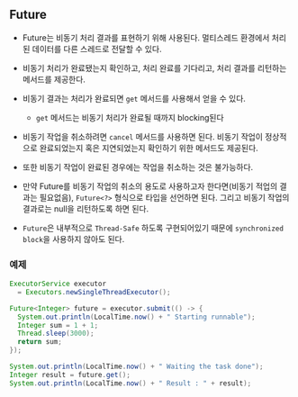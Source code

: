 ## Future

- Future는 비동기 처리 결과를 표현하기 위해 사용된다. 멀티스레드 환경에서 처리된 데이터를 다른 스레드로 전달할 수 있다.
- 비동기 처리가 완료됐는지 확인하고, 처리 완료를 기다리고, 처리 결과를 리턴하는 메서드를 제공한다.
- 비동기 결과는 처리가 완료되면 `get` 메서드를 사용해서 얻을 수 있다.
  -  `get` 메서드는 비동기 처리가 완료될 때까지 blocking된다
- 비동기 작업을 취소하려면 `cancel` 메서드를 사용하면 된다. 비동기 작업이 정상적으로 완료되었는지 혹은 지연되었는지 확인하기 위한 메서드도 제공된다.
- 또한 비동기 작업이 완료된 경우에는 작업을 취소하는 것은 불가능하다.
- 만약 Future를 비동기 작업의 취소의 용도로 사용하고자 한다면(비동기 적업의 결과는 필요없음), `Future<?>` 형식으로 타입을 선언하면 된다. 그리고 비동기 작업의 결과로는 null을 리턴하도록 하면 된다.

- `Future`은 내부적으로 `Thread-Safe` 하도록 구현되어있기 때문에 `synchronized block`을 사용하지 않아도 된다.



### 예제

```java
ExecutorService executor
  = Executors.newSingleThreadExecutor();

Future<Integer> future = executor.submit(() -> {
  System.out.println(LocalTime.now() + " Starting runnable");
  Integer sum = 1 + 1;
  Thread.sleep(3000);
  return sum;
});

System.out.println(LocalTime.now() + " Waiting the task done");
Integer result = future.get();
System.out.println(LocalTime.now() + " Result : " + result);
```

